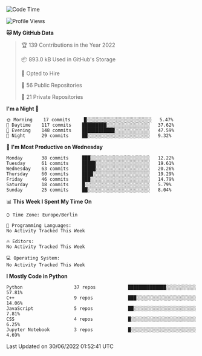 <!--START_SECTION:waka-->
![Code Time](http://img.shields.io/badge/Code%20Time-0%20secs-blue)

![Profile Views](http://img.shields.io/badge/Profile%20Views-0-blue)

**🐱 My GitHub Data** 

> 🏆 139 Contributions in the Year 2022
 > 
> 📦 893.0 kB Used in GitHub's Storage 
 > 
> 💼 Opted to Hire
 > 
> 📜 56 Public Repositories 
 > 
> 🔑 21 Private Repositories  
 > 
**I'm a Night 🦉** 

```text
🌞 Morning    17 commits     █░░░░░░░░░░░░░░░░░░░░░░░░   5.47% 
🌆 Daytime    117 commits    █████████░░░░░░░░░░░░░░░░   37.62% 
🌃 Evening    148 commits    ████████████░░░░░░░░░░░░░   47.59% 
🌙 Night      29 commits     ██░░░░░░░░░░░░░░░░░░░░░░░   9.32%

```
📅 **I'm Most Productive on Wednesday** 

```text
Monday       38 commits     ███░░░░░░░░░░░░░░░░░░░░░░   12.22% 
Tuesday      61 commits     █████░░░░░░░░░░░░░░░░░░░░   19.61% 
Wednesday    63 commits     █████░░░░░░░░░░░░░░░░░░░░   20.26% 
Thursday     60 commits     ████░░░░░░░░░░░░░░░░░░░░░   19.29% 
Friday       46 commits     ███░░░░░░░░░░░░░░░░░░░░░░   14.79% 
Saturday     18 commits     █░░░░░░░░░░░░░░░░░░░░░░░░   5.79% 
Sunday       25 commits     ██░░░░░░░░░░░░░░░░░░░░░░░   8.04%

```


📊 **This Week I Spent My Time On** 

```text
⌚︎ Time Zone: Europe/Berlin

💬 Programming Languages: 
No Activity Tracked This Week

🔥 Editors: 
No Activity Tracked This Week

💻 Operating System: 
No Activity Tracked This Week

```

**I Mostly Code in Python** 

```text
Python                   37 repos            ██████████████░░░░░░░░░░░   57.81% 
C++                      9 repos             ███░░░░░░░░░░░░░░░░░░░░░░   14.06% 
JavaScript               5 repos             ██░░░░░░░░░░░░░░░░░░░░░░░   7.81% 
CSS                      4 repos             █░░░░░░░░░░░░░░░░░░░░░░░░   6.25% 
Jupyter Notebook         3 repos             █░░░░░░░░░░░░░░░░░░░░░░░░   4.69%

```



 Last Updated on 30/06/2022 01:52:41 UTC
<!--END_SECTION:waka-->　　
